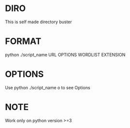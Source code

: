 # DIRO
This is self made directory buster
<h1> FORMAT </h1>
python ./script_name URL OPTIONS WORDLIST EXTENSION
<h1> OPTIONS </h1>
Use python ./script_name o to see Options
<h1> NOTE </h1>
Work only on python version >=3

